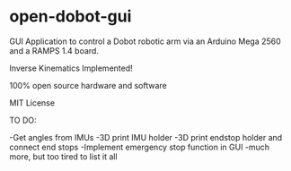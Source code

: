 # open-dobot-gui
GUI Application to control a Dobot robotic arm via an Arduino Mega 2560 and a RAMPS 1.4 board. 

Inverse Kinematics Implemented!

100% open source hardware and software

MIT License

TO DO:

-Get angles from IMUs
-3D print IMU holder
-3D print endstop holder and connect end stops
-Implement emergency stop function in GUI
-much more, but too tired to list it all

